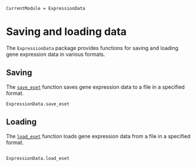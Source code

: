 ```@meta
CurrentModule = ExpressionData
```

# Saving and loading data

The `ExpressionData` package provides functions for saving and loading gene expression data in various formats.

## Saving

The [`save_eset`](@ref) function saves gene expression data to a file in a specified format.

```@docs
ExpressionData.save_eset 
```

## Loading

The [`load_eset`](@ref) function loads gene expression data from a file in a specified format.

```@docs

ExpressionData.load_eset
```

